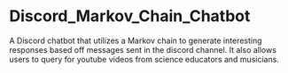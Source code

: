 # Discord_Markov_Chain_Chatbot
A Discord chatbot that utilizes a Markov chain to generate interesting responses based off messages sent in the discord channel. It also allows users to query for youtube videos from science educators and musicians. 
